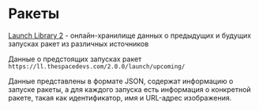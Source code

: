 # Ракеты

[Launch Library 2](https://thespacedevs.com/llapi) - онлайн-хранилище данных о  предыдущих 
и будущих запусках ракет из различных источников

Данные о предстоящих запусках ракет ```https://ll.thespacedevs.com/2.0.0/launch/upcoming/```

Данные представлены в формате JSON, содержат информацию о запуске ракеты, а для каждого запуска есть информация о конкретной ракете, такая как идентификатор, имя и URL-адрес изображения.